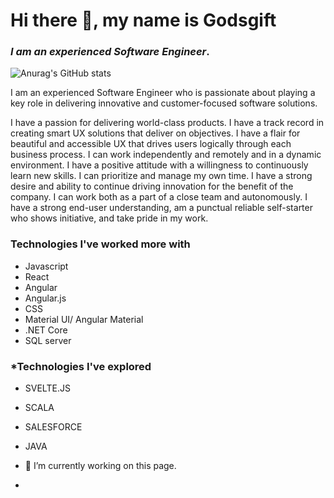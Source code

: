 # Hi there 👋, my name is Godsgift

### *I am an experienced Software Engineer*.

![Anurag's GitHub stats](https://github-readme-stats.vercel.app/api?username=giftakari&show_icons=true&count_private=true&theme=radical)



I am an experienced Software Engineer who is passionate about playing a key role in delivering innovative and customer-focused software solutions.

I have a passion for delivering world-class products.
I have a track record in creating smart UX solutions that deliver on objectives.
I have a flair for beautiful and accessible UX that drives users logically through each business process.
I can work independently and remotely and in a dynamic environment.
I have a positive attitude with a willingness to continuously learn new skills.
I can prioritize and manage my own time.
I have a strong desire and ability to continue driving innovation for the benefit of the company.
I can work both as a part of a close team and autonomously.
I have a strong end-user understanding, am a punctual reliable self-starter who shows initiative, and take pride in my work.

### Technologies I've worked more with 
- Javascript
- React
- Angular
- Angular.js
- CSS 
- Material UI/ Angular Material
- .NET Core 
- SQL server 


### *Technologies I've explored 
- SVELTE.JS
- SCALA
- SALESFORCE 
- JAVA

- 🔭 I’m currently working on this page. 
- 




